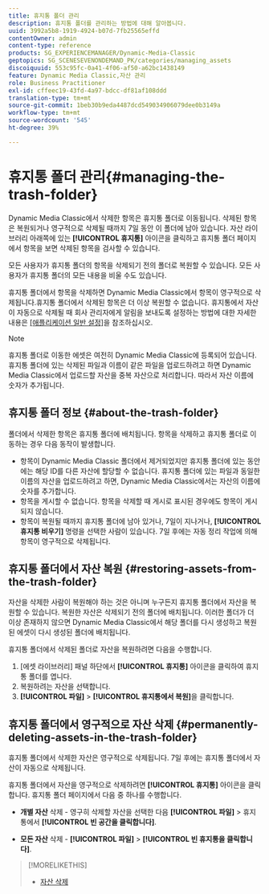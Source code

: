 ```yaml
---
title: 휴지통 폴더 관리
description: 휴지통 폴더를 관리하는 방법에 대해 알아봅니다.
uuid: 3992a5b8-1919-4924-b07d-7fb25565effd
contentOwner: admin
content-type: reference
products: SG_EXPERIENCEMANAGER/Dynamic-Media-Classic
geptopics: SG_SCENESEVENONDEMAND_PK/categories/managing_assets
discoiquuid: 553c95fc-0a41-4f06-af50-a62bc1438149
feature: Dynamic Media Classic,자산 관리
role: Business Practitioner
exl-id: cffeec19-43fd-4a97-bdcc-df81af108ddd
translation-type: tm+mt
source-git-commit: 1beb30b9eda4487dcd549034906079dee0b3149a
workflow-type: tm+mt
source-wordcount: '545'
ht-degree: 39%

---
```


# 휴지통 폴더 관리{#managing-the-trash-folder}

Dynamic Media Classic에서 삭제한 항목은 휴지통 폴더로 이동됩니다. 삭제된 항목은 복원되거나 영구적으로 삭제될 때까지 7일 동안 이 폴더에 남아 있습니다. 자산 라이브러리 아래쪽에 있는 **[!UICONTROL 휴지통]** 아이콘을 클릭하고 휴지통 폴더 페이지에서 항목을 보면 삭제된 항목을 검사할 수 있습니다.

모든 사용자가 휴지통 폴더의 항목을 삭제되기 전의 폴더로 복원할 수 있습니다. 모든 사용자가 휴지통 폴더의 모든 내용을 비울 수도 있습니다.

휴지통 폴더에서 항목을 삭제하면 Dynamic Media Classic에서 항목이 영구적으로 삭제됩니다.휴지통 폴더에서 삭제된 항목은 더 이상 복원할 수 없습니다. 휴지통에서 자산이 자동으로 삭제될 때 회사 관리자에게 알림을 보내도록 설정하는 방법에 대한 자세한 내용은 [[애플리케이션 일반 설정]](application-setup.md#general_settings)을 참조하십시오.

>[!NOTE]
>
>휴지통 폴더로 이동한 에셋은 여전히 Dynamic Media Classic에 등록되어 있습니다. 휴지통 폴더에 있는 삭제된 파일과 이름이 같은 파일을 업로드하려고 하면 Dynamic Media Classic에서 업로드할 자산을 중복 자산으로 처리합니다. 따라서 자산 이름에 숫자가 추가됩니다.

## 휴지통 폴더 정보 {#about-the-trash-folder}

폴더에서 삭제한 항목은 휴지통 폴더에 배치됩니다. 항목을 삭제하고 휴지통 폴더로 이동하는 경우 다음 동작이 발생합니다.

* 항목이 Dynamic Media Classic 폴더에서 제거되었지만 휴지통 폴더에 있는 동안에는 해당 ID를 다른 자산에 할당할 수 없습니다. 휴지통 폴더에 있는 파일과 동일한 이름의 자산을 업로드하려고 하면, Dynamic Media Classic에서는 자산의 이름에 숫자를 추가합니다.
* 항목을 게시할 수 없습니다. 항목을 삭제할 때 게시로 표시된 경우에도 항목이 게시되지 않습니다.
* 항목이 복원될 때까지 휴지통 폴더에 남아 있거나, 7일이 지나거나, **[!UICONTROL 휴지통 비우기]** 명령을 선택한 사람이 있습니다. 7일 후에는 자동 정리 작업에 의해 항목이 영구적으로 삭제됩니다.

## 휴지통 폴더에서 자산 복원 {#restoring-assets-from-the-trash-folder}

자산을 삭제한 사람이 복원해야 하는 것은 아니며 누구든지 휴지통 폴더에서 자산을 복원할 수 있습니다. 복원한 자산은 삭제되기 전의 폴더에 배치됩니다. 이러한 폴더가 더 이상 존재하지 않으면 Dynamic Media Classic에서 해당 폴더를 다시 생성하고 복원된 에셋이 다시 생성된 폴더에 배치됩니다.

휴지통 폴더에서 삭제된 폴더로 자산을 복원하려면 다음을 수행합니다.

1. [에셋 라이브러리] 패널 하단에서 **[!UICONTROL 휴지통]** 아이콘을 클릭하여 휴지통 폴더를 엽니다.
1. 복원하려는 자산을 선택합니다.
1. **[!UICONTROL 파일]** > **[!UICONTROL 휴지통에서 복원]**&#x200B;을 클릭합니다.

## 휴지통 폴더에서 영구적으로 자산 삭제 {#permanently-deleting-assets-in-the-trash-folder}

휴지통 폴더에서 삭제한 자산은 영구적으로 삭제됩니다. 7일 후에는 휴지통 폴더에서 자산이 자동으로 삭제됩니다.

휴지통 폴더에서 자산을 영구적으로 삭제하려면 **[!UICONTROL 휴지통]** 아이콘을 클릭합니다. 휴지통 폴더 페이지에서 다음 중 하나를 수행합니다.

* **개별 자산**  삭제 - 영구히 삭제할 자산을 선택한 다음  **[!UICONTROL 파일]** > 휴지통에서  **[!UICONTROL 빈 공간을 클릭합니다]**.

* **모든 자산**  삭제 -  **[!UICONTROL 파일]**  >  **[!UICONTROL 빈 휴지통을 클릭합니다]**.

>[!MORELIKETHIS]
>
>* [자산 삭제](moving-renaming-deleting-assets.md#delete_assets)

